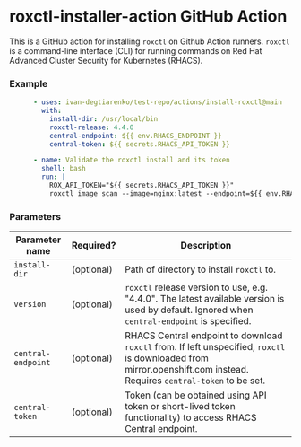 # roxctl-installer-action GitHub Action

This is a GitHub action for installing `roxctl` on Github Action runners. `roxctl` is a command-line interface (CLI) for running commands on Red Hat Advanced Cluster Security for Kubernetes (RHACS).

### Example

```yaml
      - uses: ivan-degtiarenko/test-repo/actions/install-roxctl@main
        with:
          install-dir: /usr/local/bin
          roxctl-release: 4.4.0
          central-endpoint: ${{ env.RHACS_ENDPOINT }}
          central-token: ${{ secrets.RHACS_API_TOKEN }}

      - name: Validate the roxctl install and its token
        shell: bash
        run: |
          ROX_API_TOKEN="${{ secrets.RHACS_API_TOKEN }}"
          roxctl image scan --image=nginx:latest --endpoint=${{ env.RHACS_ENDPOINT }}
```

### Parameters

| Parameter name     | Required? | Description                                                                                                                                                          |
|--------------------| --- |----------------------------------------------------------------------------------------------------------------------------------------------------------------------|
| `install-dir`      | (optional) | Path of directory to install `roxctl` to.                                                                                                                            |
| `version`          | (optional) | `roxctl` release version to use, e.g. "4.4.0". The latest available version is used by default. Ignored when `central-endpoint` is specified.                        |
| `central-endpoint` | (optional) | RHACS Central endpoint to download `roxctl` from. If left unspecified, `roxctl` is downloaded from mirror.openshift.com instead. Requires `central-token` to be set. |
| `central-token`    | (optional) | Token (can be obtained using API token or short-lived token functionality) to access RHACS Central endpoint.                                                         |
